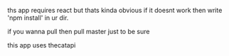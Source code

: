 ths app requires react but thats kinda obvious
if it doesnt work then write 'npm install' in ur dir.

if you wanna pull then pull master just to be sure

this app uses thecatapi
